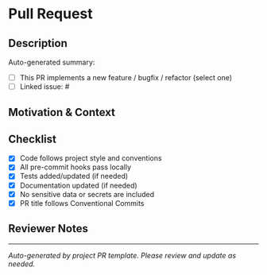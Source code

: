 # Pull Request

## Description

<!-- Briefly describe what this PR does and why. -->

Auto-generated summary:

- [ ] This PR implements a new feature / bugfix / refactor (select one)
- [ ] Linked issue: #

## Motivation & Context

<!-- Why is this change required? What problem does it solve? -->

## Checklist

- [x] Code follows project style and conventions
- [x] All pre-commit hooks pass locally
- [x] Tests added/updated (if needed)
- [x] Documentation updated (if needed)
- [x] No sensitive data or secrets are included
- [x] PR title follows Conventional Commits

## Reviewer Notes

<!-- Anything you want reviewers to pay special attention to? -->

---

_Auto-generated by project PR template. Please review and update as needed._
